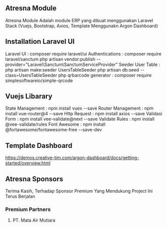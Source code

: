 ## Atresna Module

Atresna Module Adalah module ERP yang dibuat menggunakan Laravel Stack (Vuejs, Bootstrap, Axios, Template Menggunakn Argon Dashboard)

## Installation Laravel UI

Laravel UI : composer require laravel/ui
Authentications : composer require laravel/sanctum
php artisan vendor:publish --provider="Laravel\Sanctum\SanctumServiceProvider"
Seeder User Table : php artisan make:seeder UsersTableSeeder
php artisan db:seed --class=UsersTableSeeder
php qrbarcode generator : composer require simplesoftwareio/simple-qrcode

## Vuejs Libarary

State Management : npm install vuex --save
Router Management : npm install vue-router@4 --save
Http Request : npm install axios --save
Validasi Form : npm install vee-validate@next --save
Validate Rules : npm install @vee-validate/rules
Font Awesome : npm install @fortawesome/fontawesome-free --save-dev

## Template Dashboard

https://demos.creative-tim.com/argon-dashboard/docs/getting-started/overview.html

## Atresna Sponsors

Terima Kasih, Terhadap Sponsor Premium Yang Mendukung Project Ini Terus Berjalan

### Premium Partners

1. PT. Mata Air Mutiara
